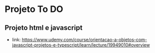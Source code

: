 # Projeto To DO
## Projeto html e javascript

* link: https://www.udemy.com/course/orientacao-a-objetos-com-javascript-projetos-e-typescript/learn/lecture/19949010#overview
